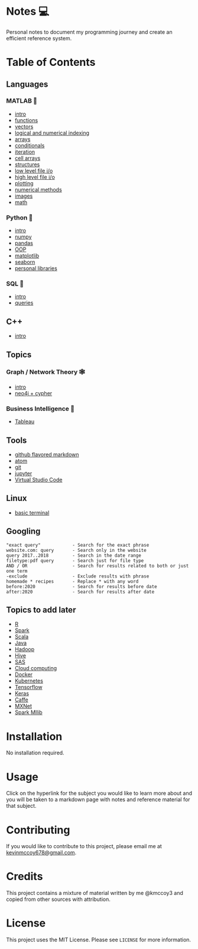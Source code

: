# Notes 💻
Personal notes to document my programming journey and create an efficient reference system.

# Table of Contents
## Languages

### MATLAB 🧮
- [intro](./topics/matlab_intro.md)
- [functions](./topics/matlab_functions.md)
- [vectors](./topics/matlab_vectors.md)
- [logical and numerical indexing](./topics/matlab_indexing.md)
- [arrays](./topics/matlab_arrays.md)
- [conditionals](./topics/matlab_conditionals.md)
- [iteration](./topics/matlab_iteration.md)
- [cell arrays](./topics/matlab_cell_arrays.md)
- [structures](./topics/matlab_structures.md)
- [low level file i/o](./topics/matlab_low_level.md)
- [high level file i/o](./topics/matlab_high_level.md)
- [plotting](./topics/matlab_plotting.md)
- [numerical methods](./topics/matlab_numerical_methods.md)
- [images](./topics/matlab_images.md)
- [math](./topics/matlab_math.md)

### Python 🐍
- [intro](./topics/py_intro.md)
- [numpy](./topics/numpy.md)
- [pandas](./topics/pandas.md)
- [OOP](./topics/py_OOP.md)
- [matplotlib](./topics/matplotlib.md)
- [seaborn](./topics/seaborn.md)
- [personal libraries](./topics/py_libraries.md)

### SQL 🔐
- [intro](./topics/sql_intro.md)
- [queries](./topics/sql_queries.md)

## C++
- [intro](./topics/cpp_intro.md)

## Topics

### Graph / Network Theory 🕸
- [intro](./topics/graph_intro.md)
- [neo4j + cypher](./topics/neo4j.md)

### Business Intelligence 🏢
- [Tableau](./topics/tableau.md)

## Tools
- [github flavored markdown](./topics/github_markdown.md)
- [atom](./topics/atom.md)
- [git](./topics/git.md)
- [jupyter](./topics/jupyter.md)
- [Virtual Studio Code](./topics/vs_code.md)

## Linux
- [basic terminal](./topics/.md)

## Googling

```
"exact query"            - Search for the exact phrase
website.com: query       - Search only in the website
query 2017..2018         - Search in the date range
filetype:pdf query       - Search just for file type
AND / OR                 - Search for results related to both or just one term
-exclude                 - Exclude results with phrase
homemade * recipes       - Replace * with any word
before:2020              - Search for results before date
after:2020               - Search for results after date
```

## Topics to add later
- [R](./topics/.md)
- [Spark](./topics/.md)
- [Scala](./topics/.md)
- [Java](./topics/.md)
- [Hadoop](./topics/.md)
- [Hive](./topics/.md)
- [SAS](./topics/.md)
- [Cloud computing](./topics/.md)
- [Docker](./topics/.md)
- [Kubernetes](./topics/.md)
- [Tensorflow](./topics/.md)
- [Keras](./topics/.md)
- [Caffe](./topics/.md)
- [MXNet](./topics/.md)
- [Spark Mllib](./topics/.md)

# Installation
No installation required.

# Usage
Click on the hyperlink for the subject you would like to learn more about and you will be taken to a markdown page with notes and reference material for that subject.

# Contributing
If you would like to contribute to this project, please email me at <kevinmccoy678@gmail.com>.

# Credits
This project contains a mixture of material written by me @kmccoy3 and copied from other sources with attribution.

# License
This project uses the MIT License. Please see `LICENSE` for more information.
